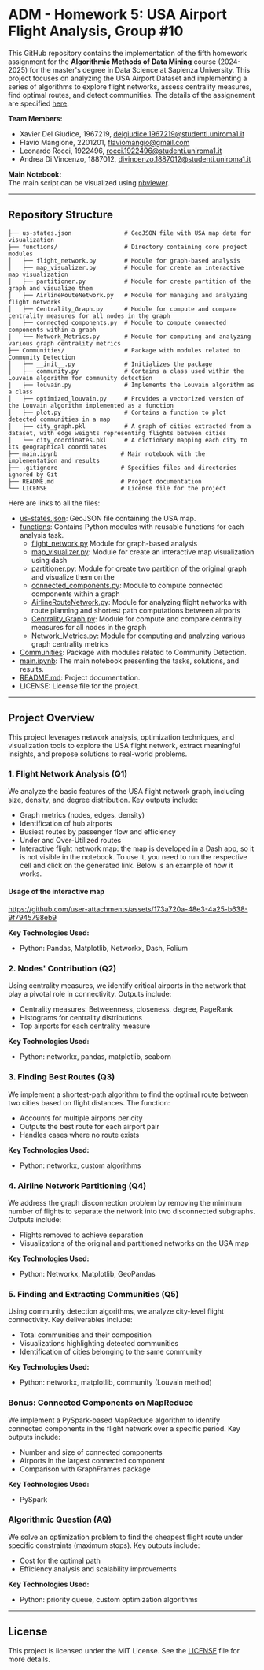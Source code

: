 # ADM - Homework 5: USA Airport Flight Analysis, Group #10

This GitHub repository contains the implementation of the fifth homework assignment for the **Algorithmic Methods of Data Mining** course (2024-2025) for the master's degree in Data Science at Sapienza University. This project focuses on analyzing the USA Airport Dataset and implementing a series of algorithms to explore flight networks, assess centrality measures, find optimal routes, and detect communities. The details of the assignement are specified [here](https://github.com/Sapienza-University-Rome/ADM/tree/master/2024/Homework_5).

**Team Members:**
- Xavier Del Giudice, 1967219, delgiudice.1967219@studenti.uniroma1.it
- Flavio Mangione, 2201201, flaviomangio@gmail.com
- Leonardo Rocci, 1922496, rocci.1922496@studenti.uniroma1.it
- Andrea Di Vincenzo, 1887012, divincenzo.1887012@studenti.uniroma1.it

**Main Notebook:**  
The main script can be visualized using [nbviewer]().

---

## Repository Structure

```plaintext
├── us-states.json               # GeoJSON file with USA map data for visualization
├── functions/                   # Directory containing core project modules
│   ├── flight_network.py        # Module for graph-based analysis
│   ├── map_visualizer.py        # Module for create an interactive map visualization
│   ├── partitioner.py           # Module for create partition of the graph and visualize them
│   ├── AirlineRouteNetwork.py   # Module for managing and analyzing flight networks
│   ├── Centrality_Graph.py      # Module for compute and compare centrality measures for all nodes in the graph
│   ├── connected_components.py  # Module to compute connected components within a graph
│   └── Network_Metrics.py       # Module for computing and analyzing various graph centrality metrics 
├── Communities/                 # Package with modules related to Community Detection
│   ├── __init__.py              # Initializes the package
│   ├── community.py             # Contains a class used within the Louvain algorithm for community detection
│   ├── louvain.py               # Implements the Louvain algorithm as a class
│   ├── optimized_louvain.py     # Provides a vectorized version of the Louvain algorithm implemented as a function
│   ├── plot.py                  # Contains a function to plot detected communities in a map
│   ├── city_graph.pkl           # A graph of cities extracted from a dataset, with edge weights representing flights between cities
│   └── city_coordinates.pkl     # A dictionary mapping each city to its geographical coordinates
├── main.ipynb                  # Main notebook with the implementation and results
├── .gitignore                  # Specifies files and directories ignored by Git
├── README.md                   # Project documentation
└── LICENSE                     # License file for the project
```

Here are links to all the files:

* [us-states.json](us-states.json): GeoJSON file containing the USA map.
* [functions](functions/): Contains Python modules with reusable functions for each analysis task.
  * [flight_network.py](functions/flight_network.py) Module for graph-based analysis
  * [map_visualizer.py](functions/map_visualizer.py): Module for create an interactive map visualization using dash
  * [partitioner.py](functions/partitioner.py): Module for create two partition of the original graph and visualize them on the 
  * [connected_components.py](functions/connected_components.py): Module to compute connected components within a graph
  * [AirlineRouteNetwork.py](functions/AirlineRouteNetwork.py): Module for analyzing flight networks with route planning and shortest path computations between airports
  * [Centrality_Graph.py](functions/Centrality_Graph.py): Module for compute and compare centrality measures for all nodes in the graph
  * [Network_Metrics.py](functions/Network_Metrics.py): Module for computing and analyzing various graph centrality metrics 
* [Communities](Communities/): Package with modules related to Community Detection. 
* [main.ipynb](main.ipynb): The main notebook presenting the tasks, solutions, and results.  
* [README.md](README.md): Project documentation.  
* LICENSE: License file for the project.

---

## Project Overview

This project leverages network analysis, optimization techniques, and visualization tools to explore the USA flight network, extract meaningful insights, and propose solutions to real-world problems.

### 1. Flight Network Analysis (Q1)
We analyze the basic features of the USA flight network graph, including size, density, and degree distribution. Key outputs include:  
- Graph metrics (nodes, edges, density)  
- Identification of hub airports  
- Busiest routes by passenger flow and efficiency
- Under and Over-Utilized routes
- Interactive flight network map: the map is developed in a Dash app, so it is not visible in the notebook. To use it, you need to run the respective cell and click on the generated link. Below is an example of how it works.

#### Usage of the interactive map
https://github.com/user-attachments/assets/173a720a-48e3-4a25-b638-9f7945798eb9

**Key Technologies Used:**  
- Python: Pandas, Matplotlib, Networkx, Dash, Folium  

### 2. Nodes' Contribution (Q2)
Using centrality measures, we identify critical airports in the network that play a pivotal role in connectivity. Outputs include:  
- Centrality measures: Betweenness, closeness, degree, PageRank  
- Histograms for centrality distributions  
- Top airports for each centrality measure

**Key Technologies Used:**  
- Python: networkx, pandas, matplotlib, seaborn 

### 3. Finding Best Routes (Q3)
We implement a shortest-path algorithm to find the optimal route between two cities based on flight distances. The function:  
- Accounts for multiple airports per city  
- Outputs the best route for each airport pair  
- Handles cases where no route exists

**Key Technologies Used:**  
- Python: networkx, custom algorithms  

### 4. Airline Network Partitioning (Q4)
We address the graph disconnection problem by removing the minimum number of flights to separate the network into two disconnected subgraphs. Outputs include:  
- Flights removed to achieve separation  
- Visualizations of the original and partitioned networks on the USA map

**Key Technologies Used:**  
- Python: Networkx, Matplotlib, GeoPandas   

### 5. Finding and Extracting Communities (Q5)
Using community detection algorithms, we analyze city-level flight connectivity. Key deliverables include:  
- Total communities and their composition  
- Visualizations highlighting detected communities  
- Identification of cities belonging to the same community  

**Key Technologies Used:**  
- Python: networkx, matplotlib, community (Louvain method)  

### Bonus: Connected Components on MapReduce
We implement a PySpark-based MapReduce algorithm to identify connected components in the flight network over a specific period. Key outputs include:  
- Number and size of connected components  
- Airports in the largest connected component  
- Comparison with GraphFrames package

**Key Technologies Used:**  
- PySpark  

### Algorithmic Question (AQ)
We solve an optimization problem to find the cheapest flight route under specific constraints (maximum stops). Key outputs include:  
- Cost for the optimal path  
- Efficiency analysis and scalability improvements  

**Key Technologies Used:**  
- Python: priority queue, custom optimization algorithms

---

## License

This project is licensed under the MIT License. See the [LICENSE](LICENSE) file for more details.

